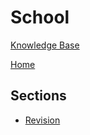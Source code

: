 # School

[Knowledge Base](/kb/index.md)

[Home](/)

## Sections

- [Revision](/kb/school/revision/index.md)